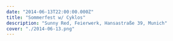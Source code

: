 ```yaml
---
date: "2014-06-13T22:00:00.000Z"
title: "Sommerfest w/ Cyklos"
description: "Sunny Red, Feierwerk, Hansastraße 39, Munich"
cover: "./2014-06-13.png"
---
```

